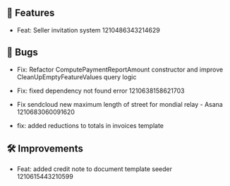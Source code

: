 ## 🚀 Features

- Feat: Seller invitation system 1210486343214629


## 🐛 Bugs

- Fix: Refactor ComputePaymentReportAmount constructor and improve CleanUpEmptyFeatureValues query logic

- Fix: fixed dependency not found error 1210638158621703

- Fix sendcloud new maximum length of street for mondial relay - Asana 1210683060091620

- fix: added reductions to totals in invoices template


## 🛠️ Improvements

- Feat: added credit note to document template seeder 1210615443210599